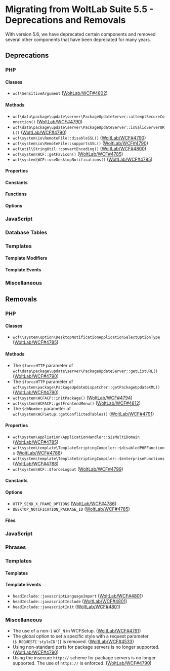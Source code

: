 # Migrating from WoltLab Suite 5.5 - Deprecations and Removals

With version 5.6, we have deprecated certain components and removed several other components that have been deprecated for many years.



## Deprecations

### PHP

#### Classes

- `wcf\SensitiveArgument` ([WoltLab/WCF#4802](https://github.com/WoltLab/WCF/pull/4802))

#### Methods

- `wcf\data\package\update\server\PackageUpdateServer::attemptSecureConnection()` ([WoltLab/WCF#4790](https://github.com/WoltLab/WCF/pull/4790))
- `wcf\data\package\update\server\PackageUpdateServer::isValidServerURL()` ([WoltLab/WCF#4790](https://github.com/WoltLab/WCF/pull/4790))
- `wcf\system\io\RemoteFile::disableSSL()` ([WoltLab/WCF#4790](https://github.com/WoltLab/WCF/pull/4790))
- `wcf\system\io\RemoteFile::supportsSSL()` ([WoltLab/WCF#4790](https://github.com/WoltLab/WCF/pull/4790))
- `wcf\util\StringUtil::convertEncoding()` ([WoltLab/WCF#4800](https://github.com/WoltLab/WCF/pull/4800))
- `wcf\system\WCF::getFavicon()` ([WoltLab/WCF#4785](https://github.com/WoltLab/WCF/pull/4785))
- `wcf\system\WCF::useDesktopNotifications()` ([WoltLab/WCF#4785](https://github.com/WoltLab/WCF/pull/4785))

#### Properties

#### Constants

#### Functions

#### Options

### JavaScript

### Database Tables

### Templates

#### Template Modifiers

#### Template Events

### Miscellaneous

## Removals

### PHP

#### Classes

- `wcf\\system\option\DesktopNotificationApplicationSelectOptionType` ([WoltLab/WCF#4785](https://github.com/WoltLab/WCF/pull/4785))

#### Methods

- The `$forceHTTP` parameter of `wcf\data\package\update\server\PackageUpdateServer::getListURL()` ([WoltLab/WCF#4790](https://github.com/WoltLab/WCF/pull/4790))
- The `$forceHTTP` parameter of `wcf\system\package\PackageUpdateDispatcher::getPackageUpdateXML()` ([WoltLab/WCF#4790](https://github.com/WoltLab/WCF/pull/4790))
- `wcf\system\WCFACP::initPackage()` ([WoltLab/WCF#4794](https://github.com/WoltLab/WCF/pull/4794))
- `wcf\system\WCFACP::getFrontendMenu()` ([WoltLab/WCF#4812](https://github.com/WoltLab/WCF/pull/4812))
- The `$dbNumber` parameter of `wcf\system\WCFSetup::getConflictedTables()` ([WoltLab/WCF#4791](https://github.com/WoltLab/WCF/pull/4791))

#### Properties

- `wcf\system\appliation\ApplicationHandler::$isMultiDomain` ([WoltLab/WCF#4785](https://github.com/WoltLab/WCF/pull/4785))
- `wcf\system\template\TemplateScriptingCompiler::$disabledPHPFunctions` ([WoltLab/WCF#4788](https://github.com/WoltLab/WCF/pull/4788))
- `wcf\system\template\TemplateScriptingCompiler::$enterpriseFunctions` ([WoltLab/WCF#4788](https://github.com/WoltLab/WCF/pull/4788))
- `wcf\system\WCF::$forceLogout` ([WoltLab/WCF#4799](https://github.com/WoltLab/WCF/pull/4799))

#### Constants

#### Options

- `HTTP_SEND_X_FRAME_OPTIONS` ([WoltLab/WCF#4786](https://github.com/WoltLab/WCF/pull/4786))
- `DESKTOP_NOTIFICATION_PACKAGE_ID` ([WoltLab/WCF#4785](https://github.com/WoltLab/WCF/pull/4785))

#### Files

### JavaScript

### Phrases

### Templates

#### Templates

#### Template Events

- `headInclude::javascriptLanguageImport` ([WoltLab/WCF#4801](https://github.com/WoltLab/WCF/pull/4801))
- `headInclude::javascriptInclude` ([WoltLab/WCF#4801](https://github.com/WoltLab/WCF/pull/4801))
- `headInclude::javascriptInit` ([WoltLab/WCF#4801](https://github.com/WoltLab/WCF/pull/4801))

### Miscellaneous

- The use of a non-`1` `WCF_N` in WCFSetup. ([WoltLab/WCF#4791](https://github.com/WoltLab/WCF/pull/4791))
- The global option to set a specific style with a request parameter (`$_REQUEST['styleID']`) is removed. ([WoltLab/WCF#4533](https://github.com/WoltLab/WCF/pull/4533))
- Using non-standard ports for package servers is no longer supported. ([WoltLab/WCF#4790](https://github.com/WoltLab/WCF/pull/4790))
- Using the insecure `http://` scheme for package servers is no longer supported. The use of `https://` is enforced. ([WoltLab/WCF#4790](https://github.com/WoltLab/WCF/pull/4790))

